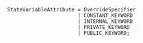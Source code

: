<!-- This file is generated automatically by infrastructure scripts. Please don't edit by hand. -->

```{ .ebnf .slang-ebnf #StateVariableAttribute }
StateVariableAttribute = OverrideSpecifier
                       | CONSTANT_KEYWORD
                       | INTERNAL_KEYWORD
                       | PRIVATE_KEYWORD
                       | PUBLIC_KEYWORD;
```
